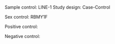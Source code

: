 Sample control: LINE-1
Study design: Case-Control

Sex control: RBMY1F

Positive control:

Negative control:
